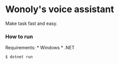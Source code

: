 # Wonoly's voice assistant

Make task fast and easy.

### How to run

Requirements:
    * Windows
    * .NET

```sh
$ dotnet run
```